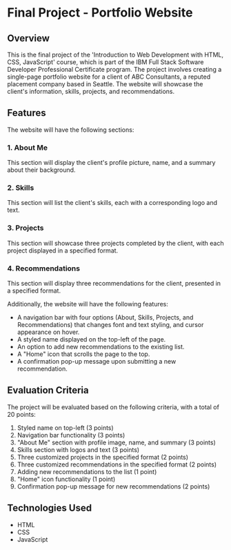 # Final Project - Portfolio Website

## Overview
This is the final project of the 'Introduction to Web Development with HTML, CSS, JavaScript' course, which is part of the IBM Full Stack Software Developer Professional Certificate program. The project involves creating a single-page portfolio website for a client of ABC Consultants, a reputed placement company based in Seattle. The website will showcase the client's information, skills, projects, and recommendations.

## Features
The website will have the following sections:

### 1. About Me
This section will display the client's profile picture, name, and a summary about their background.

### 2. Skills
This section will list the client's skills, each with a corresponding logo and text.

### 3. Projects
This section will showcase three projects completed by the client, with each project displayed in a specified format.

### 4. Recommendations
This section will display three recommendations for the client, presented in a specified format.

Additionally, the website will have the following features:

- A navigation bar with four options (About, Skills, Projects, and Recommendations) that changes font and text styling, and cursor appearance on hover.
- A styled name displayed on the top-left of the page.
- An option to add new recommendations to the existing list.
- A "Home" icon that scrolls the page to the top.
- A confirmation pop-up message upon submitting a new recommendation.

## Evaluation Criteria
The project will be evaluated based on the following criteria, with a total of 20 points:

1. Styled name on top-left (3 points)
2. Navigation bar functionality (3 points)
3. "About Me" section with profile image, name, and summary (3 points)
4. Skills section with logos and text (3 points)
5. Three customized projects in the specified format (2 points)
6. Three customized recommendations in the specified format (2 points)
7. Adding new recommendations to the list (1 point)
8. "Home" icon functionality (1 point)
9. Confirmation pop-up message for new recommendations (2 points)

## Technologies Used
- HTML
- CSS
- JavaScript
